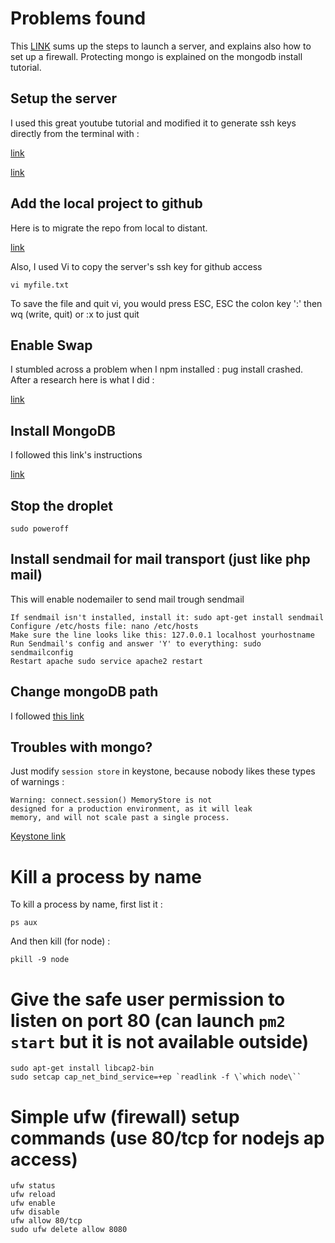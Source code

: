 
# Problems found

This [LINK](https://www.digitalocean.com/community/tutorials/initial-server-setup-with-ubuntu-16-04#step-six-—-test-log-in) sums up the steps to launch a server, and explains also how to set up a firewall. Protecting mongo is explained on the mongodb install tutorial.

## Setup the server

I used this great youtube tutorial and modified it to generate ssh keys directly from the terminal with :

[link](https://help.github.com/articles/generating-a-new-ssh-key-and-adding-it-to-the-ssh-agent/)

[link](https://www.youtube.com/watch?v=RE2PLyFqCzE&t=1234s)

## Add the local project to github

Here is to migrate the repo from local to distant.

[link](https://help.github.com/articles/adding-an-existing-project-to-github-using-the-command-line/)

Also, I used Vi to copy the server's ssh key for github access

    vi myfile.txt

To save the file and quit vi, you would press ESC, ESC the colon key ':' then wq (write, quit) or :x to just quit

## Enable Swap

I stumbled across a problem when I npm installed : pug install crashed.
After a research here is what I did :

[link](https://www.digitalocean.com/community/tutorials/how-to-add-swap-space-on-ubuntu-16-04)

## Install MongoDB

I followed this link's instructions

[link](https://www.digitalocean.com/community/tutorials/how-to-install-mongodb-on-ubuntu-16-04)

## Stop the droplet

    sudo poweroff

## Install sendmail for mail transport (just like php mail)

This will enable nodemailer to send mail trough sendmail

    If sendmail isn't installed, install it: sudo apt-get install sendmail
    Configure /etc/hosts file: nano /etc/hosts
    Make sure the line looks like this: 127.0.0.1 localhost yourhostname
    Run Sendmail's config and answer 'Y' to everything: sudo sendmailconfig
    Restart apache sudo service apache2 restart

## Change mongoDB path

I followed [this link](https://tecadmin.net/change-mongodb-default-data-path/#)

## Troubles with mongo?

Just modify `session store` in keystone, because nobody likes these types of warnings :

    Warning: connect.session() MemoryStore is not
    designed for a production environment, as it will leak
    memory, and will not scale past a single process.

[Keystone link](http://keystonejs.com/docs/configuration/#options-database)

# Kill a process by name

To kill a process by name, first list it :

    ps aux

And then kill (for node) :

    pkill -9 node

# Give the safe user permission to listen on port 80 (can launch `pm2 start` but it is not available outside)

    sudo apt-get install libcap2-bin
    sudo setcap cap_net_bind_service=+ep `readlink -f \`which node\``

# Simple ufw (firewall) setup commands (use **80/tcp** for nodejs ap access)

    ufw status
    ufw reload
    ufw enable
    ufw disable
    ufw allow 80/tcp
    sudo ufw delete allow 8080

